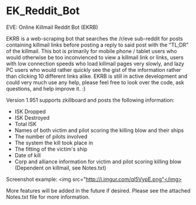 EK_Reddit_Bot
=============

EVE: Online Killmail Reddit Bot (EKRB)

EKRB is a web-scraping bot that searches the /r/eve sub-reddit for posts containing killmail links before posting a reply to said post with the "TL;DR" of the killmail. This bot is primarily for mobile phone / tablet users who would otherwise be too inconvienced to view a killmail link or links, users with low connection speeds who load killmail pages very slowly, and lazy PC users who would rather quickly see the gist of the information rather than clicking 10 different links alike. EKRB is still in active development and could very much use any help, please feel free to look over the code, ask questions, and help improve it. :)

Version 1.951 supports zkillboard and posts the following information:
- ISK Dropped
- ISK Destroyed
- Total ISK
- Names of both victim and pilot scoring the killing blow and their ships
- The number of pilots involved
- The system the kill took place in
- The fitting of the victim's ship
- Date of kill
- Corp and alliance information for victim and pilot scoring killing blow (Dependent on killmail, see Notes.txt)

Screenshot example:
<img src="http://i.imgur.com/ql5VypE.png"</img>

More features will be added in the future if desired.
Please see the attached Notes.txt file for more information.

